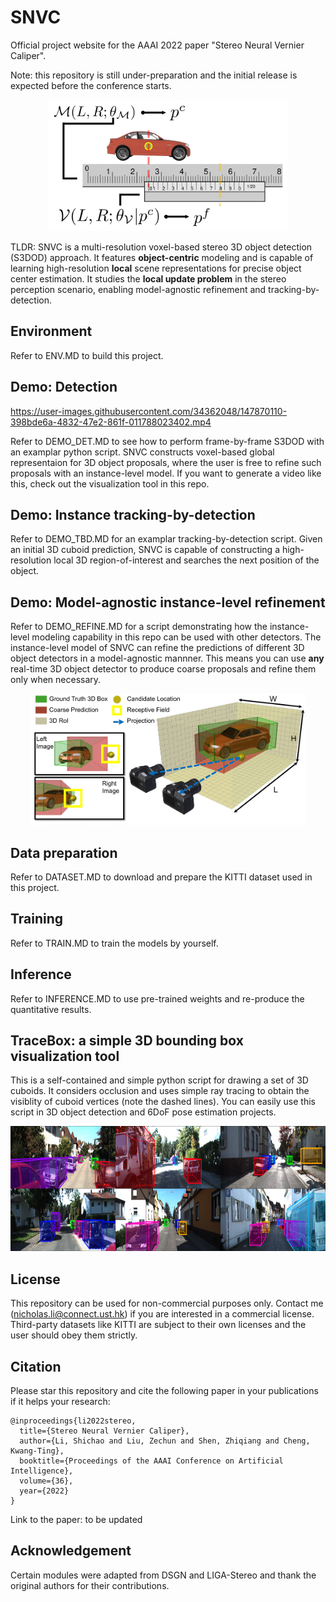 # SNVC

Official project website for the AAAI 2022 paper "Stereo Neural Vernier Caliper". 

Note: this repository is still under-preparation and the initial release is expected before the conference starts.

<p align="center">
  <img src="https://github.com/Nicholasli1995/SNVC/blob/main/imgs/teaser.png" height="210"/>
</p>

TLDR: SNVC is a multi-resolution voxel-based stereo 3D object detection (S3DOD) approach. It features **object-centric** modeling and is capable of learning high-resolution **local** scene representations for precise object center estimation. It studies the **local update problem** in the stereo perception scenario, enabling model-agnostic refinement and tracking-by-detection.

## Environment
Refer to ENV.MD to build this project.

## Demo: Detection
https://user-images.githubusercontent.com/34362048/147870110-398bde6a-4832-47e2-861f-011788023402.mp4

Refer to DEMO_DET.MD to see how to perform frame-by-frame S3DOD with an examplar python script. SNVC constructs voxel-based global representaion for 3D object proposals, where the user is free to refine such proposals with an instance-level model. If you want to generate a video like this, check out the visualization tool in this repo.

## Demo: Instance tracking-by-detection
Refer to DEMO_TBD.MD for an examplar tracking-by-detection script. Given an initial 3D cuboid prediction, SNVC is capable of constructing a high-resolution local 3D region-of-interest and searches the next position of the object.

## Demo: Model-agnostic instance-level refinement
Refer to DEMO_REFINE.MD for a script demonstrating how the instance-level modeling capability in this repo can be used with other detectors. The instance-level model of SNVC can refine the predictions of different 3D object detectors in a model-agnostic mannner. This means you can use **any** real-time 3D object detector to produce coarse proposals and refine them only when necessary.
<p align="center">
<img src="https://github.com/Nicholasli1995/SNVC/blob/main/imgs/diagram.png" height="210"/>
</p>

## Data preparation
Refer to DATASET.MD to download and prepare the KITTI dataset used in this project.

## Training 
Refer to TRAIN.MD to train the models by yourself.

## Inference
Refer to INFERENCE.MD to use pre-trained weights and re-produce the quantitative results.

## TraceBox: a simple 3D bounding box visualization tool
This is a self-contained and simple python script for drawing a set of 3D cuboids. It considers occlusion and uses simple ray tracing to obtain the visiblity of cuboid vertices (note the dashed lines). You can easily use this script in 3D object detection and 6DoF pose estimation projects.
<p align="center">
  <img src="https://github.com/Nicholasli1995/SNVC/blob/main/imgs/visualization.png" height="200"/>
</p>

## License
This repository can be used for non-commercial purposes only. Contact me (nicholas.li@connect.ust.hk) if you are interested in a commercial license. Third-party datasets like KITTI are subject to their own licenses and the user should obey them strictly.

## Citation
Please star this repository and cite the following paper in your publications if it helps your research:

    @inproceedings{li2022stereo,
      title={Stereo Neural Vernier Caliper},
      author={Li, Shichao and Liu, Zechun and Shen, Zhiqiang and Cheng, Kwang-Ting},
      booktitle={Proceedings of the AAAI Conference on Artificial Intelligence},
      volume={36},
      year={2022}
    }
    
Link to the paper: to be updated

## Acknowledgement
Certain modules were adapted from DSGN and LIGA-Stereo and thank the original authors for their contributions.
